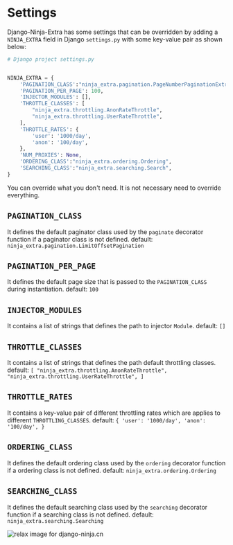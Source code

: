 # **Settings**

Django-Ninja-Extra has some settings that can be overridden by adding a `NINJA_EXTRA` field in Django `settings.py` with some key-value pair as shown below:

```python
# Django project settings.py


NINJA_EXTRA = {
    'PAGINATION_CLASS':"ninja_extra.pagination.PageNumberPaginationExtra",
    'PAGINATION_PER_PAGE': 100,
    'INJECTOR_MODULES': [],
    'THROTTLE_CLASSES': [
        "ninja_extra.throttling.AnonRateThrottle",
        "ninja_extra.throttling.UserRateThrottle",
    ],
    'THROTTLE_RATES': {
        'user': '1000/day',
        'anon': '100/day',
    },
    'NUM_PROXIES': None,
    'ORDERING_CLASS':"ninja_extra.ordering.Ordering",
    'SEARCHING_CLASS':"ninja_extra.searching.Search",
}
```

You can override what you don't need. It is not necessary need to override everything.

## `PAGINATION_CLASS`

It defines the default paginator class used by the `paginate` decorator
function if a paginator class is not defined.
default: `ninja_extra.pagination.LimitOffsetPagination`

## `PAGINATION_PER_PAGE`

It defines the default page size that is passed to the `PAGINATION_CLASS` during instantiation.
default: `100`

## `INJECTOR_MODULES`

It contains a list of strings that defines the path to injector `Module`.
default: `[]`

## `THROTTLE_CLASSES`

It contains a list of strings that defines the path default throttling classes.
default: `[
    "ninja_extra.throttling.AnonRateThrottle",
    "ninja_extra.throttling.UserRateThrottle",
]`

## `THROTTLE_RATES`

It contains a key-value pair of different throttling rates which are applies to different `THROTTLING_CLASSES`.
default: `{
    'user': '1000/day',
    'anon': '100/day',
}`

## `ORDERING_CLASS`

It defines the default ordering class used by the `ordering` decorator
function if a ordering class is not defined.
default: `ninja_extra.ordering.Ordering`

## `SEARCHING_CLASS`

It defines the default searching class used by the `searching` decorator
function if a searching class is not defined.
default: `ninja_extra.searching.Searching`

<img style="object-fit: cover; object-position: 50% 50%;" alt="relax image for django-ninja.cn" loading="lazy" fetchpriority="auto" aria-hidden="true" draggable="false" src="https://picsum.photos/825/47.jpg">
